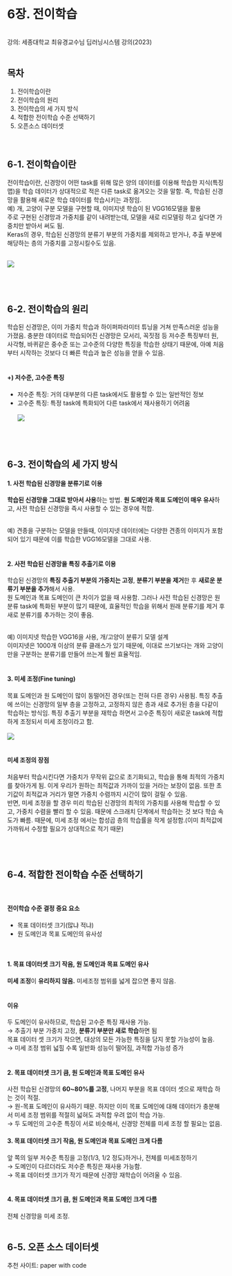 # 6장. 전이학습
</br>
강의: 세종대학교 최유경교수님 딥러닝시스템 강의(2023)     
</br></br>

## 목차
1. 전이학습이란
2. 전이학습의 원리
3. 전이학습의 세 가지 방식
4. 적합한 전이학습 수준 선택하기
5. 오픈소스 데이터셋
</br></br></br>

## 6-1. 전이학습이란
전이학습이란, 신경망이 어떤 task를 위해 많은 양의 데이터를 이용해 학습한 지식(특징 맵)을 학습 데이터가 상대적으로 적은 다른 task로 옮겨오는 것을 말함. 즉, 학습된 신경망을 활용해 새로운 학습 데이터를 학습시키는 과정임.          
예) 개, 고양이 구분 모델을 구현할 때, 이미지넷 학습이 된 VGG16모델을 활용    
주로 구현된 신경망과 가중치를 같이 내려받는데, 모델을 새로 리모델링 하고 싶다면 가중치만 받아서 써도 됨.     
Keras의 경우, 학습된 신경망의 분류기 부분의 가중치를 제외하고 받거나, 추출 부분에 해당하는 층의 가중치를 고정시킬수도 있음.     

</br><img src="https://drek4537l1klr.cloudfront.net/elgendy/HighResolutionFigures/figure_6-2.png"></img></br>
</br></br></br>

## 6-2. 전이학습의 원리
학습된 신경망은, 이미 가중치 학습과 하이퍼파라미터 튜닝을 거쳐 만족스러운 성능을 가졌음. 충분한 데이터로 학습되어진 신경망은 모서리, 꼭짓점 등 저수준 특징부터 원, 사각형, 바퀴같은 중수준 또는 고수준의 다양한 특징을 학습한 상태기 때문에, 아예 처음부터 시작하는 것보다 더 빠른 학습과 높은 성능을 얻을 수 있음.     
</br>

#### +) 저수준, 고수준 특징
- 저수준 특징: 거의 대부분의 다른 task에서도 활용할 수 있는 일반적인 정보
- 고수준 특징: 특정 task에 특화되어 다른 task에서 재사용하기 어려움   
</br><img src="https://drek4537l1klr.cloudfront.net/elgendy/HighResolutionFigures/figure_6-7.png"></img></br>
</br></br></br>

## 6-3. 전이학습의 세 가지 방식
#### 1. 사전 학습된 신경망을 분류기로 이용
  **학습된 신경망을 그대로 받아서 사용**하는 방법. **원 도메인과 목표 도메인이 매우 유사**하고, 사전 학습된 신경망을 즉시 사용할 수 있는 경우에 적합.   
</br>

  예) 견종을 구분하는 모델을 만들때, 이미지넷 데이터에는 다양한 견종의 이미지가 포함되어 있기 때문에 이를 학습한 VGG16모델을 그대로 사용.    
</br>

#### 2. 사전 학습된 신경망을 특징 추출기로 이용    
 학습된 신경망의 **특징 추출기 부분의 가중치는 고정**, **분류기 부분을 제거**한 후 **새로운 분류기 부분을 추가**해서 사용.   
 원 도메인과 목표 도메인이 큰 차이가 없을 때 사용함. 그러나 사전 학습된 신경망은 원 분류 task에 특화된 부분이 많기 때문에, 효율적인 학습을 위해서 원래 분류기를 제거 후 새로 분류기를 추가하는 것이 좋음.    
 </br>
 
  예) 이미지넷 학습한 VGG16을 사용, 개/고양이 분류기 모델 설계    
 이미지넷은 1000개 이상의 분류 클래스가 있기 때문에, 이대로 쓰기보다는 개와 고양이만을 구분하는 분류기를 만들어 쓰는게 훨씬 효율적임.     
</br> 

####  3. 미세 조정(Fine tuning)     
 목표 도메인과 원 도메인이 많이 동떨어진 경우(또는 전혀 다른 경우) 사용됨. 특징 추출에 쓰이는 신경망의 일부 층을 고정하고, 고정하지 않은 층과 새로 추가된 층을 다같이 학습하는 방식임. 특징 추출기 부분을 재학습 하면서 고수준 특징이 새로운 task에 적합하게 조정되서 미세 조정이라고 함.    
</br><img src="https://drek4537l1klr.cloudfront.net/elgendy/HighResolutionFigures/figure_6-10.png"></img></br>
</br>

#### 미세 조정의 장점

처음부터 학습시킨다면 가중치가 무작위 값으로 초기화되고, 학습을 통해 최적의 가중치를 찾아가게 됨. 이게 우리가 원하는 최적값과 가까이 있을 거라는 보장이 없음. 또한 초기값이 최적값과 거리가 멀면 가중치 수렴까지 시간이 많이 걸릴 수 있음.    
반면, 미세 조정을 할 경우 미리 학습된 신경망의 최적의 가중치를 사용해 학습할 수 있고, 가중치 수렴을 빨리 할 수 있음. 때문에 스크래치 단계에서 학습하는 것 보다 학습 속도가 빠름. 때문에, 미세 조정 에서는 합성곱 층의 학습률을 작게 설정함.(이미 최적값에 가까워서 수정할 필요가 상대적으로 적기 때문)     
</br>
</br></br>

## 6-4. 적합한 전이학습 수준 선택하기
</br>

#### 전이학습 수준 결정 중요 요소    
 - 목표 데이터셋 크기(많냐 적냐)   
 - 원 도메인과 목표 도메인의 유사성    
</br>

#### 1. 목표 데이터셋 크기 **작음**, 원 도메인과 목표 도메인 **유사**      
 **미세 조정**이 **유리하지 않음.** 미세조정 범위를 넓게 잡으면 좋지 않음.    
 </br>
 
 #### 이유
 두 도메인이 유사하므로, 학습된 고수준 특징 재사용 가능.    
  → 추출기 부분 가중치 고정, **분류기 부분만 새로 학습**하면 됨    
 목표 데이터 셋 크기가 작으면, 대상의 모든 가능한 특징을 담지 못할 가능성이 높음.   
  → 미세 조정 범위 넓힐 수록 일반화 성능이 떨어짐, 과적합 가능성 증가   
</br>

#### 2. 목표 데이터셋 크기 **큼**, 원 도메인과 목표 도메인 **유사**       
사전 학습된 신경망의 **60~80%를 고정**, 나머지 부분을 목표 데이터 셋으로 재학습 하는 것이 적절.   
 → 원-목표 도메인이 유사하기 때문. 하지만 이미 목표 도메인에 대해 데이터가 충분해서 미세 조정 범위를 적절히 넓혀도 과적합 우려 없이 학습 가능.    
 → 두 도메인의 고수준 특징이 서로 비슷해서, 신경망 전체를 미세 조정 할 필요는 없음.  </br>  
 
 
#### 3. 목표 데이터셋 크기 **작음**, 원 도메인과 목표 도메인 **크게 다름**    
앞 쪽의 일부 저수준 특징을 고정(1/3, 1/2 정도)하거나, 전체를 미세조정하기   
  → 도메인이 다르더라도 저수준 특징은 재사용 가능함.     
  → 목표 데이터셋 크기가 작기 때문에 신경망 재학습이 어려울 수 있음.    
</br>

#### 4. 목표 데이터셋 크기 **큼**, 원 도메인과 목표 도메인 **크게 다름**
전체 신경망을 미세 조정.    
</br>

## 6-5. 오픈 소스 데이터셋
추천 사이트: paper with code    
